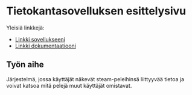 # Tietokantasovelluksen esittelysivu

Yleisiä linkkejä:

* [Linkki sovellukseeni](http://katantti.users.cs.helsinki.fi/tietokantasovellus/)
* [Linkki dokumentaatiooni](doc/dokumentaatio.pdf)

## Työn aihe

Järjestelmä, jossa käyttäjät näkevät steam-peleihinsä liittyyvää tietoa ja voivat katsoa mitä pelejä muut käyttäjät omistavat.
